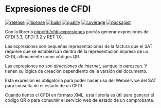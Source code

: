 # Expresiones de CFDI

[![release](https://img.shields.io/github/release/phpcfdi/cfdi-expresiones)](https://github.com/phpcfdi/cfdi-expresiones/releases)
[![license](https://img.shields.io/github/license/phpcfdi/cfdi-expresiones)](https://github.com/phpcfdi/cfdi-expresiones/blob/master/LICENSE)
[![build](https://img.shields.io/travis/phpcfdi/cfdi-expresiones/master)](https://travis-ci.org/phpcfdi/cfdi-expresiones)
[![quality](https://img.shields.io/scrutinizer/g/phpcfdi/cfdi-expresiones/master)](https://scrutinizer-ci.com/g/phpcfdi/cfdi-expresiones/)
[![coverage](https://img.shields.io/scrutinizer/coverage/g/phpcfdi/cfdi-expresiones/master)](https://packagist.org/packages/phpcfdi/cfdi-expresiones)
[![packagist](https://img.shields.io/packagist/dt/phpcfdi/cfdi-expresiones)](https://scrutinizer-ci.com/g/phpcfdi/cfdi-expresiones/code-structure/master/code-coverage/src/)

Con la librería [phpcfdi/cfdi-expresiones][packagist] podrás generar expresiones
de CFDI 3.3, CFDI 3.2 y RET 1.0.

Las expresiones son pequeñas representaciones de la factura que el SAT requiere que se
establezcan dentro de la representación impresa de un CFDI, últimamente como códigos QR.

Las expresiones *no son direcciones de internet*, aunque lo parezcan. Y tienen su lógica
de creación dependiento de la versión del documento.

Esta expresión es obligatoria para poder hacer uso del Webservice del SAT para consulta de
el estado de un CFDI.

Cuando tienes el CFDI en formato XML, esta librería es útil para generar el código QR
o para consumir el servicio web de estado de un comprobante.

[packagist]: https://packagist.org/packages/phpcfdi/cfdi-expresiones

